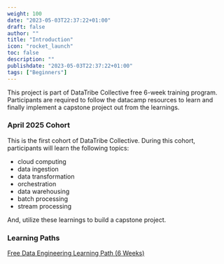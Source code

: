 ```yaml
---
weight: 100
date: "2023-05-03T22:37:22+01:00"
draft: false
author: ""
title: "Introduction"
icon: "rocket_launch"
toc: false
description: ""
publishdate: "2023-05-03T22:37:22+01:00"
tags: ["Beginners"]
---
```


This project is part of DataTribe Collective free 6-week training program. Participants are required to follow the datacamp resources to learn and finally implement a capstone project out from the learnings.

### April 2025 Cohort

This is the first cohort of DataTribe Collective. During this cohort, participants will learn the following topics:

- cloud computing
- data ingestion
- data transformation
- orchestration
- data warehousing
- batch processing
- stream processing

And, utilize these learnings to build a capstone project.

### Learning Paths

[Free Data Engineering Learning Path (6 Weeks)](/docs/learning_paths/free-data-engineering-learning-path/)
